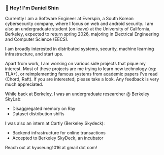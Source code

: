 ### 👋  Hey! I'm Daniel Shin

Currently I am a Software Engineer at Everspin, a South Korean cybersecurity company, where I focus on web and android security. I am also an undergraduate student (on leave) at the University of California, Berkeley, expected to return spring 2026, majoring in Electrical Engineering and Computer Science (EECS). 

I am broadly interested in distributed systems, security, machine learning infrastructure, and start ups. 

Apart from work, I am working on various side projects that pique my interest. Most of these projects are me trying to learn new technology (eg: TLA+), or reimplementing famous systems from academic papers I've read (Chord, Raft). If you are interested, please take a look. Any feedback is very much appreciated. 

While back at Berkeley, I was an undergraduate researcher @ Berkeley SkyLab:
- Disaggregated memory on Ray
- Dataset distribution shifts

I was also an intern at Cartly (Berkeley Skydeck):
- Backend infrastructure for online transactions
- Accepted to Berkeley SkyDeck, an incubator

Reach out at kyuseung1016 at gmail dot com!
